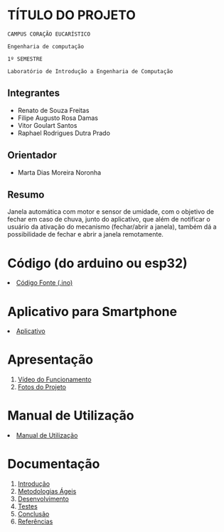 # TÍTULO DO PROJETO

`CAMPUS CORAÇÃO EUCARÍSTICO`

`Engenharia de computação`

`1º SEMESTRE`

`Laboratório de Introdução a Engenharia de Computação`


## Integrantes

* Renato de Souza Freitas
* Filipe Augusto Rosa Damas
* Vitor Goulart Santos
* Raphael Rodrigues Dutra Prado

## Orientador

* Marta Dias Moreira Noronha

## Resumo

 Janela automática com motor e sensor de umidade, com o objetivo de fechar em caso de chuva, 
junto do aplicativo, que além de notificar o usuário da ativação do mecanismo (fechar/abrir a janela), 
também dá a possibilidade de fechar e abrir a janela remotamente.

# Código (do arduino ou esp32)

<li><a href="Codigo/README.md"> Código Fonte (.ino)</a></li>

# Aplicativo para Smartphone

<li><a href="App/README.md"> Aplicativo </a></li>

# Apresentação

<ol>
<li><a href="Apresentacao/README.md"> Vídeo do Funcionamento</a></li>
<li><a href="Apresentacao/README.md"> Fotos do Projeto</a></li>
</ol>

# Manual de Utilização

<li><a href="Manual/manual de utilização.md"> Manual de Utilização</a></li>


# Documentação

<ol>
<li><a href="Documentacao/01-Introducão.md"> Introdução</a></li>
<li><a href="Documentacao/02-Metodologias Ágeis.md"> Metodologias Ágeis</a></li>
<li><a href="Documentacao/03-Desenvolvimento.md"> Desenvolvimento </a></li>
<li><a href="Documentacao/04-Testes.md"> Testes </a></li>
<li><a href="Documentacao/05-Conclusão.md"> Conclusão </a></li>
<li><a href="Documentacao/06-Referências.md"> Referências </a></li>
</ol>

